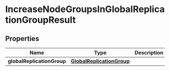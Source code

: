 

# IncreaseNodeGroupsInGlobalReplicationGroupResult


## Properties

| Name | Type | Description | Notes |
|------------ | ------------- | ------------- | -------------|
|**globalReplicationGroup** | [**GlobalReplicationGroup**](GlobalReplicationGroup.md) |  |  [optional] |



